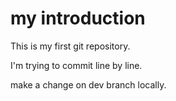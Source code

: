 # my introduction

This is my first git repository.

I'm trying to commit line by line.

make a change on dev branch locally.